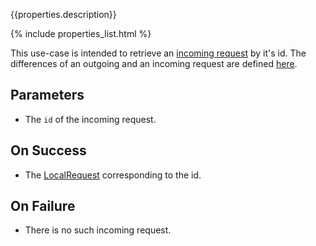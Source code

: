 {{properties.description}}

{% include properties_list.html %}

This use-case is intended to retrieve an [incoming request](/integrate/data-model-overview#request)
by it's id. The differences of an outgoing and an incoming request are defined [here](/integrate/data-model-overview#localrequeststatus).

## Parameters

- The `id` of the incoming request.

## On Success

- The [LocalRequest](/integrate/data-model-overview#localrequest) corresponding to the id.

## On Failure

- There is no such incoming request.
